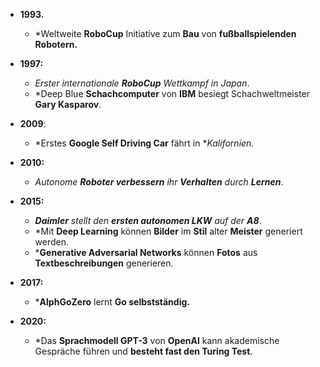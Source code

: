 - **1993.**
	- *Weltweite **RoboCup** Initiative zum **Bau** von **fußballspielenden Robotern.**

- **1997:** 
	- *Erster internationale **RoboCup** Wettkampf in Japan*.
	- *Deep Blue **Schachcomputer** von **IBM** besiegt Schachweltmeister **Gary Kasparov**.

- **2009**:
	- *Erstes **Google Self Driving Car** fährt in **Kalifornien.*

- **2010:** 
	- *Autonome **Roboter verbessern** ihr **Verhalten** durch **Lernen***.

- **2015:**
	- ***Daimler** stellt den **ersten autonomen LKW** auf der **A8***.
	- *Mit **Deep Learning** können **Bilder** im **Stil** alter **Meister** generiert werden.
	- ***Generative Adversarial Networks** können **Fotos** aus **Textbeschreibungen** generieren.

- **2017:**
	- ***AlphGoZero** lernt **Go selbstständig.**

- **2020:**
	- *Das **Sprachmodell GPT-3** von **OpenAI** kann akademische Gespräche führen und **besteht fast den Turing Test**.